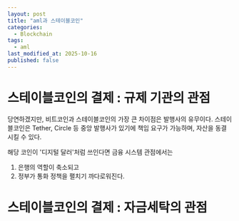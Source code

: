 ```yaml
---
layout: post
title: "aml과 스테이블코인"
categories:
  - Blockchain
tags:
  - aml
last_modified_at: 2025-10-16
published: false
---
```


# 스테이블코인의 결제 : 규제 기관의 관점 

당연하겠지만, 비트코인과 스테이블코인의 가장 큰 차이점은 발행사의 유무이다. 스테이블코인은 Tether, Circle 등 중앙 발행사가 있기에 책임 요구가 가능하며, 자산을 동결시킬 수 있다. 

해당 코인이 '디지털 달러'처럼 쓰인다면 금융 시스템 관점에서는 

1. 은행의 역할이 축소되고 
2. 정부가 통화 정책을 펼치기 까다로워진다. 

# 스테이블코인의 결제 : 자금세탁의 관점 